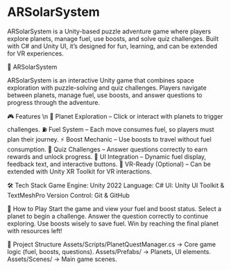 # ARSolarSystem
ARSolarSystem is a Unity-based puzzle adventure game where players explore planets, manage fuel, use boosts, and solve quiz challenges. Built with C# and Unity UI, it’s designed for fun, learning, and can be extended for VR experiences.

🌌 ARSolarSystem

ARSolarSystem is an interactive Unity game that combines space exploration with puzzle-solving and quiz challenges. Players navigate between planets, manage fuel, use boosts, and answer questions to progress through the adventure.

🎮 Features \n
    🚀 Planet Exploration – Click or interact with planets to trigger challenges.
    ⛽ Fuel System – Each move consumes fuel, so players must plan their journey.
    ⚡ Boost Mechanic – Use boosts to travel without fuel consumption.
    🧩 Quiz Challenges – Answer questions correctly to earn rewards and unlock progress.
    🎨 UI Integration – Dynamic fuel display, feedback text, and interactive buttons.
    🥽 VR-Ready (Optional) – Can be extended with Unity XR Toolkit for VR interactions.

🛠️ Tech Stack
    Game Engine: Unity 2022
    Language: C#
    UI: Unity UI Toolkit & TextMeshPro
    Version Control: Git & GitHub

🚀 How to Play
    Start the game and view your fuel and boost status.
    Select a planet to begin a challenge.
    Answer the question correctly to continue exploring.
    Use boosts wisely to save fuel.
    Win by reaching the final planet with resources left!

📂 Project Structure
    Assets/Scripts/PlanetQuestManager.cs → Core game logic (fuel, boosts, questions).
    Assets/Prefabs/ → Planets, UI elements.
    Assets/Scenes/ → Main game scenes.

